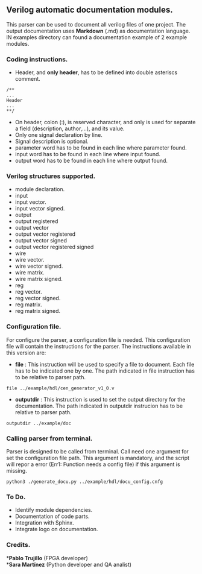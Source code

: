 ## Verilog automatic documentation modules.

This parser can be used to document all verilog files of one project. The output documentation uses **Markdown** (.md) as documentation language. IN examples directory can found a documentation example of 2 example modules.

### Coding instructions.
- Header, and **only header**, has to be defined into double asteriscs comment.

```
/**
...
Header
...
**/
```
- On header, colon (:), is reserved character, and only is used for separate a field (description, author,...), and its value.
- Only one signal declaration by line.
- Signal description is optional.
- parameter word has to be found in each line where parameter found.
- input word has to be found in each line where input found.
- output word has to be found in each line where output found.

### Verilog structures supported.
- module declaration.
- input
- input vector.
- input vector signed.
- output
- output registered
- output vector
- output vector registered
- output vector signed
- output vector registered signed
- wire
- wire vector.
- wire vector signed.
- wire matrix.
- wire matrix signed.
- reg
- reg vector.
- reg vector signed.
- reg matrix.
- reg matrix signed.

### Configuration file.
For configure the parser, a configuration file is needed. This configuration file will contain the instructions for the parser. The instructions available in this version are:
- **file** : This instruction will be used to specify a file to document. Each file has to be indicated one by one. The path indicated in file instruction has to be relative to parser path.
```
file ../example/hdl/cen_generator_v1_0.v
```
- **outputdir** : This instruction is used to set the output directory for the documentation. The path indicated in outputdir instrucion has to be relative to parser path.
```
outputdir ../example/doc
```
### Calling parser from terminal.
Parser is designed to be called from terminal. Call need one argument for set the configuration file path. This argument is mandatory, and the script will repor a error (Err1: Function needs a config file) if this argument is missing.
```
python3 ./generate_docu.py ../example/hdl/docu_config.cnfg
```
### To Do.
- Identify module dependencies.
- Documentation of code parts.
- Integration with Sphinx.
- Integrate logo on documentation.

### Credits.
***Pablo Trujillo** (FPGA developer)  
***Sara Martínez** (Python developer and QA analist)
